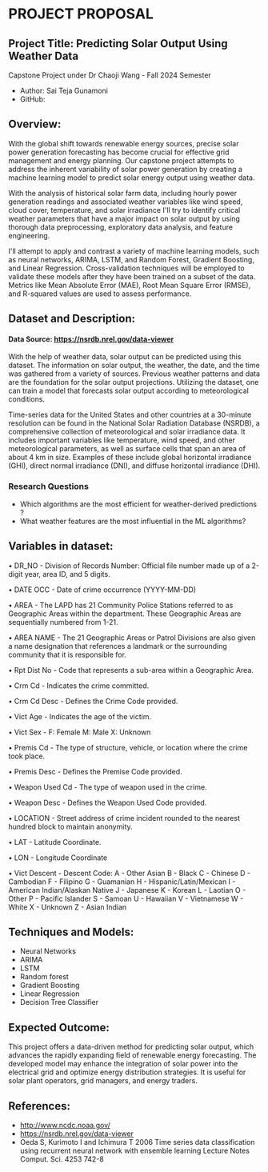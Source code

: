 # PROJECT PROPOSAL

## Project Title: Predicting Solar Output Using Weather Data
Capstone Project under Dr Chaoji Wang - Fall 2024 Semester
- Author: Sai Teja Gunamoni
- GitHub:

## Overview:

With the global shift towards renewable energy sources, precise solar power generation forecasting has become crucial for effective grid management and energy planning. Our capstone project attempts to address the inherent variability of solar power generation by creating a machine learning model to predict solar energy output using weather data.

With the analysis of historical solar farm data, including hourly power generation readings and associated weather variables like wind speed, cloud cover, temperature, and solar irradiance I'll try to identify critical weather parameters that have a major impact on solar output by using thorough data preprocessing, exploratory data analysis, and feature engineering.

I'll attempt to apply and contrast a variety of machine learning models, such as neural networks, ARIMA, LSTM, and Random Forest, Gradient Boosting, and Linear Regression. Cross-validation techniques will be employed to validate these models after they have been trained on a subset of the data. Metrics like Mean Absolute Error (MAE), Root Mean Square Error (RMSE), and R-squared values are used to assess performance.

## Dataset and Description:

#### Data Source: https://nsrdb.nrel.gov/data-viewer

With the help of weather data, solar output can be predicted using this dataset.  The information on solar output, the weather, the date, and the time was gathered from a variety of sources. Previous weather patterns and data are the foundation for the solar output projections. Utilizing the dataset, one can train a model that forecasts solar output according to meteorological conditions.

Time-series data for the United States and other countries at a 30-minute resolution can be found in the National Solar Radiation Database (NSRDB), a comprehensive collection of meteorological and solar irradiance data. It includes important variables like temperature, wind speed, and other meteorological parameters, as well as surface cells that span an area of about 4 km in size. Examples of these include global horizontal irradiance (GHI), direct normal irradiance (DNI), and diffuse horizontal irradiance (DHI).

### Research Questions
- Which algorithms are the most efficient for weather-derived predictions ?
- What weather features are the most influential in the ML algorithms?

## Variables in dataset:


•	DR_NO - Division of Records Number: Official file number made up of a 2-digit year, area ID, and 5 digits.
    
•	DATE OCC - Date of crime occurrence (YYYY-MM-DD)

•	AREA - The LAPD has 21 Community Police Stations referred to as Geographic Areas within the department. These Geographic Areas are sequentially numbered from 1-21.

•	AREA NAME - The 21 Geographic Areas or Patrol Divisions are also given a name designation that references a landmark or the surrounding community that it is responsible for.

•	Rpt Dist No - Code that represents a sub-area within a Geographic Area.

•	Crm Cd - Indicates the crime committed.

•	Crm Cd Desc - Defines the Crime Code provided.

•	Vict Age - Indicates the age of the victim.

•	Vict Sex - F: Female M: Male X: Unknown
            
•	Premis Cd - The type of structure, vehicle, or location where the crime took place.

•	Premis Desc - Defines the Premise Code provided.

•	Weapon Used Cd - The type of weapon used in the crime.

•	Weapon Desc - Defines the Weapon Used Code provided.

•	LOCATION - Street address of crime incident rounded to the nearest hundred block to maintain anonymity.

•	LAT - Latitude Coordinate.

•	LON - Longitude Coordinate

•	Vict Descent - Descent Code: A - Other Asian B - Black C - Chinese D - Cambodian F - Filipino G - Guamanian H - Hispanic/Latin/Mexican I - American Indian/Alaskan Native J - Japanese K - Korean L - Laotian O - Other P - Pacific Islander S - Samoan U - Hawaiian V - Vietnamese W - White X - Unknown Z - Asian Indian 


## Techniques and Models:
- Neural Networks
- ARIMA
- LSTM
- Random forest
- Gradient Boosting
- Linear Regression 
- Decision Tree Classifier

## Expected Outcome:

This project offers a data-driven method for predicting solar output, which advances the rapidly expanding field of renewable energy forecasting. The developed model may enhance the integration of solar power into the electrical grid and optimize energy distribution strategies. It is useful for solar plant operators, grid managers, and energy traders.

## References:

- http://www.ncdc.noaa.gov/
- https://nsrdb.nrel.gov/data-viewer
- Oeda S, Kurimoto I and Ichimura T 2006 Time series data classification using recurrent neural network with ensemble learning Lecture Notes Comput. Sci. 4253 742-8
